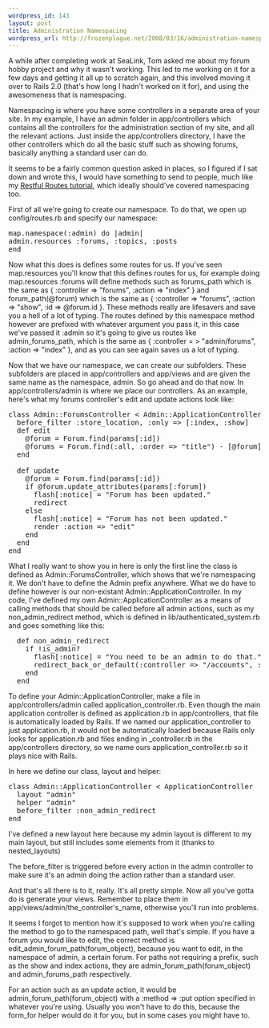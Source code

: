 ```yaml
--- 
wordpress_id: 143
layout: post
title: Administration Namespacing
wordpress_url: http://frozenplague.net/2008/03/16/administration-namespacing/
---
```

A while after completing work at SeaLink, Tom asked me about my forum hobby project and why it wasn't working. This led to me working on it for a few days and getting it all up to scratch again, and this involved moving it over to Rails 2.0 (that's how long I hadn't worked on it for), and using the awesomeness that is namespacing.

Namespacing is where you have some controllers in a separate area of your site. In my example, I have an admin folder in <span class="term">app/controllers</span> which contains all the controllers for the administration section of my site, and all the relevant actions. Just inside the <span class="term">app/controllers</span> directory, I have the other controllers which do all the basic stuff such as showing forums, basically anything a standard user can do.

It seems to be a fairly common question asked in places, so I figured if I sat down and wrote this, I would have something to send to people, much like my <a href="http://frozenplague.net/2008/01/06/restful-routing-an-overview/">Restful Routes tutorial</a>, which ideally should've covered namespacing too.

First of all we're going to create our namespace. To do that, we open up <span class="term">config/routes.rb</span> and specify our namespace:
<pre lang="rails">map.namespace(:admin) do |admin|
admin.resources :forums, :topics, :posts
end</pre>
Now what this does is defines some routes for us. If you've seen <span class="term">map.resources</span> you'll know that this defines routes for us, for example doing map.resources :forums will define methods such as <span class="term">forums_path</span> which is the same as <span class="term">{ :controller => "forums", :action => "index" }</span> and <span class="term">forum_path(@forum) </span>which is the same as <span class="term">{ :controller => "forums", :action => "show", :id => @forum.id }</span>. These methods really are lifesavers and save you a hell of a lot of typing. The routes defined by this namespace method however are prefixed with whatever argument you pass it, in this case we've passed it <span class="term">:admin</span> so it's going to give us routes like <span class="term">admin_forums_path</span>, which is the same as <span class="term">{ :controller = > "admin/forums", :action => "index" }, </span>and as you can see again saves us a lot of typing.

Now that we have our namespace, we can create our subfolders. These subfolders are placed in <span class="term">app/controllers </span>and <span class="term">app/views </span>and are given the same name as the namespace, admin. So go ahead and do that now. In <span class="term">app/controllers/admin </span>is where we place our controllers. As an example, here's what my forums controller's edit and update actions look like:
<pre lang="rails">class Admin::ForumsController < Admin::ApplicationController
  before_filter :store_location, :only => [:index, :show]
  def edit
    @forum = Forum.find(params[:id]) 
    @forums = Forum.find(:all, :order => "title") - [@forum] - @forum.descendants
  end

  def update 
    @forum = Forum.find(params[:id])
    if @forum.update_attributes(params[:forum])
      flash[:notice] = "Forum has been updated."
      redirect
    else
      flash[:notice] = "Forum has not been updated."
      render :action => "edit"
    end
  end
end</pre>
What I really want to show you in here is only the first line the class is defined as Admin::ForumsController, which shows that we're namespacing it. We don't have to define the Admin prefix anywhere. What we do have to define however is our non-existant Admin::ApplicationController. In my code, I've defined my own Admin::ApplicationController as a means of calling methods that should be called before all admin actions, such as my <span class="term">non_admin_redirect</span> method, which is defined in <span class="term">lib/authenticated_system.rb</span> and goes something like this:
<pre lang="rails">  def non_admin_redirect
    if !is_admin?
      flash[:notice] = "You need to be an admin to do that."
      redirect_back_or_default(:controller => "/accounts", :action => "login")
    end
  end</pre>
To define your <span class="term">Admin::ApplicationController</span>, make a file in <span class="term">app/controllers/admin</span> called <span class="term">application_controller.rb</span>. Even though the main application controller is defined as <span class="term">application.rb</span> in <span class="term">app/controllers</span>, that file is automatically loaded by Rails. If we named our application_controller to just application.rb, it would not be automatically loaded because Rails only looks for application.rb and files ending in _controller.rb in the app/controllers directory, so we name ours application_controller.rb so it plays nice with Rails.

In here we define our class, layout and helper:
<pre lang="rails">class Admin::ApplicationController < ApplicationController
  layout "admin"
  helper "admin"
  before_filter :non_admin_redirect
end</pre>
I've defined a new layout here because my admin layout is different to my main layout, but still includes some elements from it (thanks to nested_layouts)

The before_filter is triggered before every action in the admin controller to make sure it's an admin doing the action rather than a standard user.

And that's all there is to it, really. It's all pretty simple. Now all you've gotta do is generate your views. Remember to place them in app/views/admin/the_controller's_name, otherwise you'll run into problems.

It seems I forgot to mention how it's supposed to work when you're calling the method to go to the namespaced path, well that's simple.  If you have a forum you would like to edit, the correct method is <span class="term">edit_admin_forum_path(forum_object)</span>, because you want to edit, in the namespace of admin, a certain forum. For paths not requiring a prefix, such as the show and index actions, they are <span class="term">admin_forum_path(forum_object)</span> and admin_forums_path respectively.

For an action such as an update action, it would be <span class="term">admin_forum_path(forum_object)</span> with a <span class="term">:method => :put</span> option specified in whatever you're using. Usually you won't have to do this, because the form_for helper would do it for you, but in some cases you might have to.
